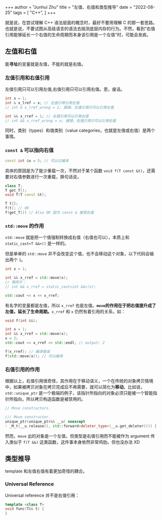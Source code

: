+++
author = "Junhui Zhu"
title = "左值、右值和类型推导"
date = "2022-08-25"
tags = [
    "C++",
]
+++

就是说，在尝试理解 C++ 语法层面的概念时，最好不要用理解 C 的那一套思路。也就是说，不要试图从高级语言的语法去揣测底层内存的行为。不然，看到“右值引用能够延长一个右值的生命周期而本身该引用是一个左值”时，可能会发疯。

<!--more-->

## 左值和右值

能**寻址**的变量就是左值，不能的就是右值。

### 左值引用和右值引用

左值引用只可以引用左值,右值引用只可以引用右值。恩，废话。

```C++
int x = 1;
int & x_lref = x; // 左值引用引用左值
// int & x_lref_wrong = 1; 报错，左值引用只可以引用左值

int && x_rref = 1; // 右值引用可以引用右值
// int && x_rref_wrong = x; 报错，右值引用只可以引用右值
```

同时，类别（types）和值类别（value categories，也就是左值或右值）是两个事情。

### `const &` 可以指向右值

```C++
const int &x = 5; // 可以过编译
```

具体的原因是为了能少重载一次，不然对于某个函数 `void f(T const &t)`，还需要对右值参数进行一次重载，换句话说，

```C++
class T;
T get_T();
void f(T const &t);

T t{};
f(t); // OK
f(get_T()) // Also OK 因为 const & 接受右值
```
### `std::move` 的作用

`std::move` 就是把一个值强制转换成右值（右值也可以），本质上和 `static_cast<T &&>()` 是一样的。

但是单单的 `std::move` 并不会改变这个值，也不会移动这个对象，以下代码会输出两个 `1`。

```c++
int x = 1;

int && x_rref = std::move(x);
// 等同于：
// int && x_rref = static_cast<int &&>(x);

std::cout << x << x_rref;
```

有名字的变量都是左值，所以 `x_rref` 也是左值。**`move`的作用在于把右值提升成了左值，延长了生命周期。**`x_rref` 和 `x` 仍然有着引用的关系，如：

```C++
void f(int &&);

int x = 1;
int && x_rref = std::move(x);
x = 2;
std::cout << x_rref << std::endl; // output: 2

f(x_rref); // 编译错误
f(std::move(x)); // 可以编译
```

### 右值引用的作用

根据以上，右值引用很奇怪，其作用在于移动语义，一个在传统的对象拷贝情境中，如果被拷贝对象在拷贝完成后不再需要，就可以简化为**移动**。比如说，`std::unique_ptr` 是一个极端的例子，该指针所指向的对象必须只能被一个智能指针所指向，所以拷贝构造函数是被禁用的。

```c++
// Move constructors.

/// Move constructor.
unique_ptr(unique_ptr&& __u) noexcept
: _M_t(__u.release(), std::forward<deleter_type>(__u.get_deleter())) { }
```

然而，`move` 出的对象是一个左值，但类型是右值引用而不能被作为 argument 传入类似于 `f(T &&)` 这类函数，这件事本身依然非常鸡肋。但也没办法 XD

## 类型推导

template 和左值右值有着更加奇怪的耦合。

### Universal Reference

Universal reference 并不是右值引用：
```c++
template <class T>
void func(T&& t) {
}
```